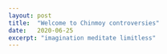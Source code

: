```yaml
---
layout: post
title:  "Welcome to Chinmoy controversies"
date:   2020-06-25
excerpt: "imagination meditate limitless"
---
```

